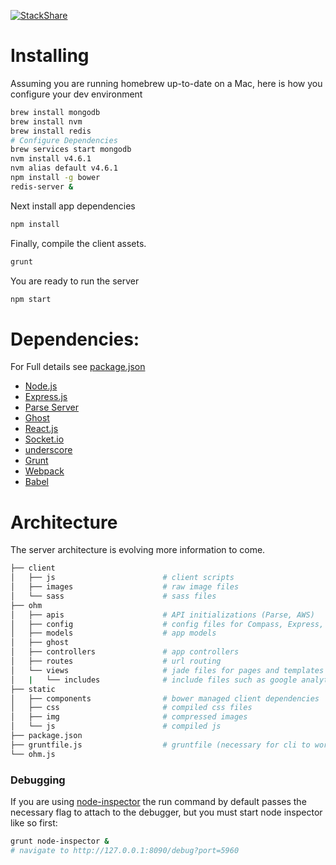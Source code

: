 [![StackShare](http://img.shields.io/badge/tech-stack-0690fa.svg?style=flat)](http://stackshare.io/camwes/ohm-fm)
# Installing
Assuming you are running homebrew up-to-date on a Mac, here is how you configure your dev environment
```sh
brew install mongodb
brew install nvm
brew install redis
# Configure Dependencies
brew services start mongodb
nvm install v4.6.1
nvm alias default v4.6.1
npm install -g bower
redis-server &
```
Next install app dependencies
```sh
npm install
```
Finally, compile the client assets.
```sh
grunt
```
You are ready to run the server
```sh
npm start
```
# Dependencies:
For Full details see [package.json](https://github.com/ohmlabs/ohm/blob/master/package.json)

* [Node.js](https://nodejs.org/en/)
* [Express.js](http://expressjs.com/guide.html)
* [Parse Server](https://github.com/ParsePlatform/parse-server)
* [Ghost](https://ghost.org/)
* [React.js](https://facebook.github.io/react/)
* [Socket.io](https://github.com/socketio/socket.io)
* [underscore](http://underscorejs.org/)
* [Grunt](http://gruntjs.com/)
* [Webpack](https://webpack.github.io/)
* [Babel](https://babeljs.io/)

# Architecture
The server architecture is evolving more information to come.
```sh
├── client
│   ├── js                        # client scripts
│   ├── images                    # raw image files 
│   └── sass                      # sass files
├── ohm
│   ├── apis                      # API initializations (Parse, AWS)
│   ├── config                    # config files for Compass, Express, Auth, etc.
│   ├── models                    # app models
│   ├── ghost
│   ├── controllers               # app controllers
│   ├── routes                    # url routing
│   └── views                     # jade files for pages and templates
│   |   └── includes              # include files such as google analytics
├── static
│   ├── components                # bower managed client dependencies
│   ├── css                       # compiled css files
│   ├── img                       # compressed images
│   └── js                        # compiled js
├── package.json
├── gruntfile.js                  # gruntfile (necessary for cli to work)
└── ohm.js
```

### Debugging
If you are using [node-inspector](https://github.com/node-inspector/node-inspector) the run command by default passes the necessary flag to attach to the debugger, but you must start node inspector like so first:
```sh
grunt node-inspector &
# navigate to http://127.0.0.1:8090/debug?port=5960
```
